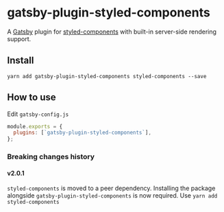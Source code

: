 # gatsby-plugin-styled-components

A [Gatsby](https://github.com/gatsbyjs/gatsby) plugin for
[styled-components](https://github.com/styled-components/styled-components) with
built-in server-side rendering support.

## Install

`yarn add gatsby-plugin-styled-components styled-components --save`

## How to use

Edit `gatsby-config.js`

```javascript
module.exports = {
  plugins: [`gatsby-plugin-styled-components`],
};
```

### Breaking changes history

<!-- Please keep the breaking changes list ordered with the newest change at the top -->

#### v2.0.1

`styled-components` is moved to a peer dependency. Installing the package
alongside `gatsby-plugin-styled-components` is now required. Use `yarn add styled-components`
